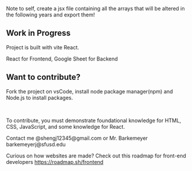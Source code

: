 <p>Note to self, create a jsx file containing all the arrays that will be altered in the following years and export them!</p>

## Work in Progress

<p> Project is built with vite React. </p>
<p> React for Frontend, Google Sheet for Backend</p>

## Want to contribute?

<p>Fork the project on vsCode, install node package manager(npm) and Node.js to install packages.</p> <br />
<p>To contribute, you must demonstrate foundational knowledge for HTML, CSS, JavaScript, and some knowledge for React. </p>
<p>Contact me @shengj12345@gmail.com or Mr. Barkemeyer barkemeyerj@sfusd.edu</p>
<p>Curious on how websites are made? Check out this roadmap for front-end developers <a href="https://roadmap.sh/frontend">https://roadmap.sh/frontend</a></p>
